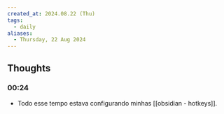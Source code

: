 ```yaml
---
created_at: 2024.08.22 (Thu)
tags:
  - daily
aliases:
  - Thursday, 22 Aug 2024
---
```

## Thoughts

### 00:24 

- Todo esse tempo estava configurando minhas [[obsidian - hotkeys]].
